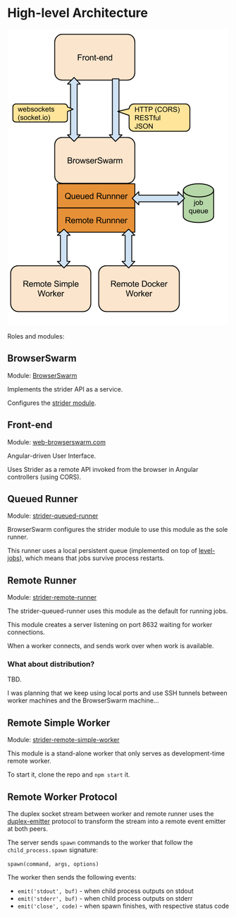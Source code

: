 # High-level Architecture

![Architecture](architecture.png)


Roles and modules:


## BrowserSwarm

Module: [BrowserSwarm](https://github.com/BrowserSwarm/browserswarm)

Implements the strider API as a service.

Configures the [strider module](https://github.com/BrowserSwarm/strider).


## Front-end

Module: [web-browserswarm.com](https://github.com/BrowserSwarm/web-browserswarm.com)

Angular-driven User Interface.

Uses Strider as a remote API invoked from the browser in Angular controllers (using CORS).


## Queued Runner

Module: [strider-queued-runner](https://github.com/BrowserSwarm/strider-queued-runner)

BrowserSwarm configures the strider module to use this module as the sole runner.

This runner uses a local persistent queue (implemented on top of [level-jobs](https://npmjs.org/package/level-jobs)), which means that jobs survive process restarts.


## Remote Runner

Module: [strider-remote-runner](https://github.com/BrowserSwarm/strider-remote-runner)

The strider-queued-runner uses this module as the default for running jobs.

This module creates a server listening on port 8632 waiting for worker connections.

When a worker connects, and sends work over when work is available.


### What about distribution?

TBD.

I was planning that we keep using local ports and use SSH tunnels between worker machines and the BrowserSwarm machine...


## Remote Simple Worker

Module: [strider-remote-simple-worker](https://github.com/BrowserSwarm/strider-remote-simple-worker)

This module is a stand-alone worker that only serves as development-time remote worker.

To start it, clone the repo and `npm start` it.


## Remote Worker Protocol

The duplex socket stream between worker and remote runner uses the [duplex-emitter](https://npmjs.org/package/duplex-emitter) protocol to transform the stream into a remote event emitter at both peers.

The server sends `spawn` commands to the worker that follow the `child_process.spawn` signature:

`spawn(command, args, options)`

The worker then sends the following events:

* `emit('stdout', buf)` - when child process outputs on stdout
* `emit('stderr', buf)` - when child process outputs on stderr
* `emit('close', code)` - when spawn finishes, with respective status code